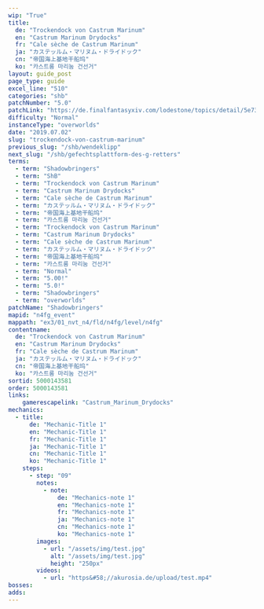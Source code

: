 ```yaml
---
wip: "True"
title:
  de: "Trockendock von Castrum Marinum"
  en: "Castrum Marinum Drydocks"
  fr: "Cale sèche de Castrum Marinum"
  ja: "カステッルム・マリヌム・ドライドック"
  cn: "帝国海上基地干船坞"
  ko: "카스트룸 마리눔 건선거"
layout: guide_post
page_type: guide
excel_line: "510"
categories: "shb"
patchNumber: "5.0"
patchLink: "https://de.finalfantasyxiv.com/lodestone/topics/detail/5e73c51856d5f1a693b878db0301e239d767c3e9"
difficulty: "Normal"
instanceType: "overworlds"
date: "2019.07.02"
slug: "trockendock-von-castrum-marinum"
previous_slug: "/shb/wendeklipp"
next_slug: "/shb/gefechtsplattform-des-g-retters"
terms:
  - term: "Shadowbringers"
  - term: "ShB"
  - term: "Trockendock von Castrum Marinum"
  - term: "Castrum Marinum Drydocks"
  - term: "Cale sèche de Castrum Marinum"
  - term: "カステッルム・マリヌム・ドライドック"
  - term: "帝国海上基地干船坞"
  - term: "카스트룸 마리눔 건선거"
  - term: "Trockendock von Castrum Marinum"
  - term: "Castrum Marinum Drydocks"
  - term: "Cale sèche de Castrum Marinum"
  - term: "カステッルム・マリヌム・ドライドック"
  - term: "帝国海上基地干船坞"
  - term: "카스트룸 마리눔 건선거"
  - term: "Normal"
  - term: "5.00!"
  - term: "5.0!"
  - term: "Shadowbringers"
  - term: "overworlds"
patchName: "Shadowbringers"
mapid: "n4fg_event"
mappath: "ex3/01_nvt_n4/fld/n4fg/level/n4fg"
contentname:
  de: "Trockendock von Castrum Marinum"
  en: "Castrum Marinum Drydocks"
  fr: "Cale sèche de Castrum Marinum"
  ja: "カステッルム・マリヌム・ドライドック"
  cn: "帝国海上基地干船坞"
  ko: "카스트룸 마리눔 건선거"
sortid: 5000143581
order: 5000143581
links:
    gamerescapelink: "Castrum_Marinum_Drydocks"
mechanics:
  - title:
      de: "Mechanic-Title 1"
      en: "Mechanic-Title 1"
      fr: "Mechanic-Title 1"
      ja: "Mechanic-Title 1"
      cn: "Mechanic-Title 1"
      ko: "Mechanic-Title 1"
    steps:
      - step: "09"
        notes:
          - note:
              de: "Mechanics-note 1"
              en: "Mechanics-note 1"
              fr: "Mechanics-note 1"
              ja: "Mechanics-note 1"
              cn: "Mechanics-note 1"
              ko: "Mechanics-note 1"
        images:
          - url: "/assets/img/test.jpg"
            alt: "/assets/img/test.jpg"
            height: "250px"
        videos:
          - url: "https&#58;//akurosia.de/upload/test.mp4"
bosses:
adds:
---
```

